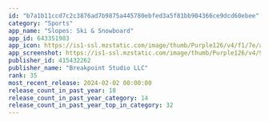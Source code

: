 ```yaml
---
id: "b7a1b11ccd7c2c3876ad7b9875a445780ebfed3a5f81bb904366ce9dcd60ebee"
category: "Sports"
app_name: "Slopes: Ski & Snowboard"
app_id: 643351983
app_icon: https://is1-ssl.mzstatic.com/image/thumb/Purple126/v4/f1/7e/a4/f17ea416-251e-5259-c067-a6fbfe43784a/AppIcon-0-0-1x_U007emarketing-0-8-0-0-sRGB-GLES2_U002c0-85-220.png/1024x1024bb.png
app_screenshot: https://is1-ssl.mzstatic.com/image/thumb/Purple126/v4/98/9f/a1/989fa1cd-ccd4-8377-1f77-d102dd62c897/4b7edd28-3d85-40a6-9efe-f76a6b2c6013_6.5__U0028XR__U0026_Max_U0029_-_Shot_01.png/1284x2778bb.png
publisher_id: 415432262
publisher_name: "Breakpoint Studio LLC"
rank: 35
most_recent_release: 2024-02-02 00:00:00
release_count_in_past_year: 18
release_count_in_past_year_category: 14
release_count_in_past_year_top_in_category: 32
---
```

